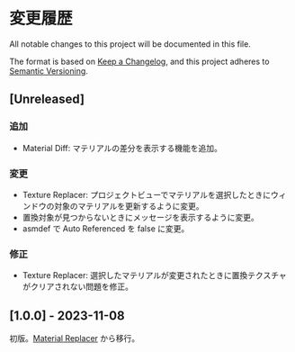 # 変更履歴
All notable changes to this project will be documented in this file.

The format is based on [Keep a Changelog](https://keepachangelog.com/en/1.0.0/),
and this project adheres to [Semantic Versioning](https://semver.org/spec/v2.0.0.html).

## [Unreleased]

### 追加

- Material Diff: マテリアルの差分を表示する機能を追加。

### 変更

- Texture Replacer: プロジェクトビューでマテリアルを選択したときにウィンドウの対象のマテリアルを更新するように変更。
- 置換対象が見つからないときにメッセージを表示するように変更。
- asmdef で Auto Referenced を false に変更。

### 修正

- Texture Replacer: 選択したマテリアルが変更されたときに置換テクスチャがクリアされない問題を修正。

## [1.0.0] - 2023-11-08

初版。[Material Replacer](https://github.com/kurotu/MaterialReplacer) から移行。
